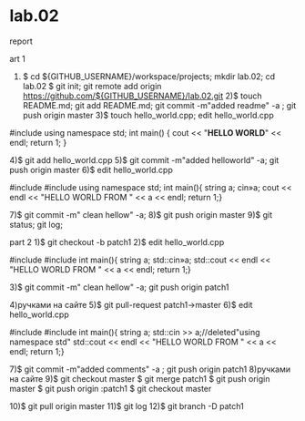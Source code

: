 # lab.02
report

art 1
1) $ cd ${GITHUB_USERNAME}/workspace/projects; mkdir lab.02; cd lab.02
$ git init; git remote add origin https://github.com/${GITHUB_USERNAME}/lab.02.git
2)$ touch README.md; git add README.md; git commit -m"added readme" -a ; git push origin master
3)$ touch hello_world.cpp; edit hello_world.cpp

#include <iostream>
using namespace std;
int main() {
cout << "**HELLO WORLD**" << endl;
return 1;
}
 
4)$ git add hello_world.cpp
5)$ git commit -m"added helloworld" -a; git push origin master
6)$ edit hello_world.cpp

#include <iostream>
#include <string>
using namespace std;
int main(){
string a; cin»a;
cout << endl << "HELLO WORLD FROM " << a << endl;
return 1;}

7)$ git commit -m" clean hellow" -a; 
8)$ git push origin master
9)$ git status; git log;


part 2
1)$ git checkout -b patch1
2)$ edit hello_world.cpp

#include <iostream>
#include <string>
int main(){
string a; std::cin»a;
std::cout << endl << "HELLO WORLD FROM " << a << endl;
return 1;}

3)$ git commit -m" clean hellow" -a; git push origin patch1

4)ручками на сайте
5)$ git pull-request patch1->master
6)$ edit hello_world.cpp

#include <iostream>
#include <string>
int main(){
string a; std::cin >> a;//deleted"using namespace std"
std::cout << endl << "HELLO WORLD FROM " << a << endl;
return 1;}

7)$ git commit -m"added comments" -a ; git push origin patch1
8)ручками на сайте
9)$ git checkout master
$ git merge patch1
$ git push origin master
$ git push origin :patch1
$ git checkout master 

10)$ git pull origin master
11)$ git log
12)$ git branch -D patch1
